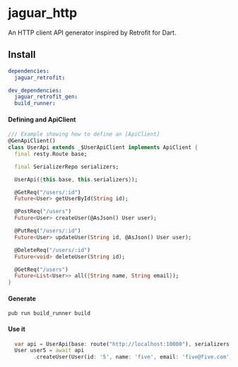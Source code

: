 # jaguar_http

An HTTP client API generator inspired by Retrofit for Dart.

## Install

```yaml
dependencies:
  jaguar_retrofit:

dev_dependencies:
  jaguar_retrofit_gen:
  build_runner:
```

#### Defining and ApiClient

```dart
/// Example showing how to define an [ApiClient]
@GenApiClient()
class UserApi extends _$UserApiClient implements ApiClient {
  final resty.Route base;

  final SerializerRepo serializers;

  UserApi({this.base, this.serializers});

  @GetReq("/users/:id")
  Future<User> getUserById(String id);

  @PostReq("/users")
  Future<User> createUser(@AsJson() User user);

  @PutReq("/users/:id")
  Future<User> updateUser(String id, @AsJson() User user);

  @DeleteReq("/users/:id")
  Future<void> deleteUser(String id);

  @GetReq("/users")
  Future<List<User>> all({String name, String email});
}
```

#### Generate
`pub run build_runner build`

#### Use it
```dart
  var api = UserApi(base: route("http://localhost:10000"), serializers: repo);
  User user5 = await api
        .createUser(User(id: '5', name: 'five', email: 'five@five.com'));
```
